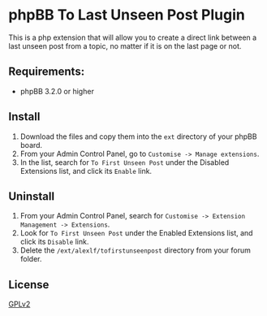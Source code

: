 # phpBB To Last Unseen Post Plugin

This is a php extension that will allow you to create a direct link between a last unseen post from a topic, no matter if it is on the last page or not.

## Requirements:

* phpBB 3.2.0 or higher

## Install

1. Download the files and copy them into the `ext` directory of your phpBB board.
2. From your Admin Control Panel, go to `Customise -> Manage extensions`.
3. In the list, search for `To First Unseen Post` under the Disabled Extensions list, and click its `Enable` link.

## Uninstall

1. From your Admin Control Panel, search for `Customise -> Extension Management -> Extensions`.
2. Look for `To First Unseen Post` under the Enabled Extensions list, and click its `Disable` link.
3. Delete the `/ext/alexlf/tofirstunseenpost` directory from your forum folder.


## License

[GPLv2](LICENSE)
